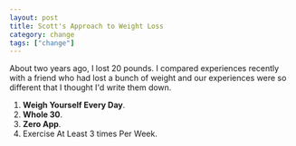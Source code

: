 ```yaml
---
layout: post
title: Scott's Approach to Weight Loss
category: change
tags: ["change"]
---
```

About two years ago, I lost 20 pounds.  I compared experiences recently with a friend who had lost a bunch of weight and our experiences were so different that I thought I'd write them down.

1. **Weigh Yourself Every Day**.
2. **Whole 30**.
3. **Zero App**.
4. Exercise At Least 3 times Per Week.